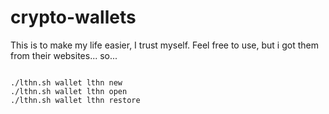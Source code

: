 # crypto-wallets
This is to make my life easier, I trust myself. Feel free to use, but i got them from their websites... so...

```shell

./lthn.sh wallet lthn new
./lthn.sh wallet lthn open
./lthn.sh wallet lthn restore

```